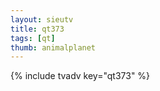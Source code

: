 ```yaml
--- 
layout: sieutv
title: qt373
tags: [qt]
thumb: animalplanet
---
```

{% include tvadv key="qt373" %} 
